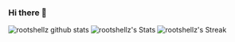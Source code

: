 ### Hi there 👋

![rootshellz github stats](https://github-readme-stats.vercel.app/api?username=rootshellz&show_icons=true&theme=radical)
![rootshellz's Stats](https://github-readme-stats.vercel.app/api?username=rootshellz&theme=tokyonight&show_icons=true&hide_border=true&count_private=true)
![rootshellz's Streak](https://github-readme-streak-stats.herokuapp.com/?user=rootshellz&theme=tokyonight&hide_border=true&count_private=true)

<!--
**rootshellz/rootshellz** is a ✨ _special_ ✨ repository because its `README.md` (this file) appears on your GitHub profile.

Here are some ideas to get you started:

- 🔭 I’m currently working on ...
- 🌱 I’m currently learning ...
- 👯 I’m looking to collaborate on ...
- 🤔 I’m looking for help with ...
- 💬 Ask me about ...
- 📫 How to reach me: ...
- 😄 Pronouns: ...
- ⚡ Fun fact: ...
-->
